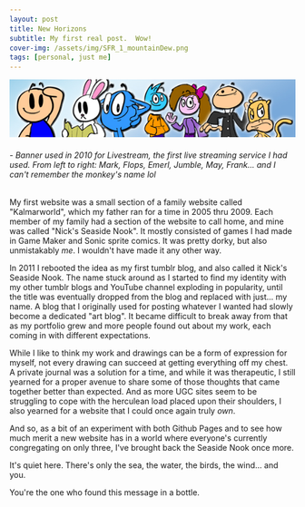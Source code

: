 ```yaml
---
layout: post
title: New Horizons
subtitle: My first real post.  Wow!
cover-img: /assets/img/SFR_1_mountainDew.png
tags: [personal, just me]
---
```


![Old Website Banner](/assets/img/websiteBanner_2011.jpg)
###### *- Banner used in 2010 for Livestream, the first live streaming service I had used.  From left to right: Mark, Flops, Emerl, Jumble, May, Frank... and I can't remember the monkey's name lol*

My first website was a small section of a family website called "Kalmarworld", which my father ran for a time in 2005 thru 2009.  Each member of my family had a section of the website to call home, and mine was called "Nick's Seaside Nook".  It mostly consisted of games I had made in Game Maker and Sonic sprite comics.  It was pretty dorky, but also unmistakably *me*.  I wouldn't have made it any other way.

In 2011 I rebooted the idea as my first tumblr blog, and also called it Nick's Seaside Nook.  The name stuck around as I started to find my identity with my other tumblr blogs and YouTube channel exploding in popularity, until the title was eventually dropped from the blog and replaced with just... my name.  A blog that I originally used for posting whatever I wanted had slowly become a dedicated "art blog".  It became difficult to break away from that as my portfolio grew and more people found out about my work, each coming in with different expectations.

While I like to think my work and drawings can be a form of expression for myself, not every drawing can succeed at getting everything off my chest.  A private journal was a solution for a time, and while it was therapeutic, I still yearned for a proper avenue to share some of those thoughts that came together better than expected.  And as more UGC sites seem to be struggling to cope with the herculean load placed upon their shoulders, I also yearned for a website that I could once again truly *own*.

And so, as a bit of an experiment with both Github Pages and to see how much merit a new website has in a world where everyone's currently congregating on only three, I've brought back the Seaside Nook once more.

It's quiet here.  There's only the sea, the water, the birds, the wind... and you.

You're the one who found this message in a bottle.
